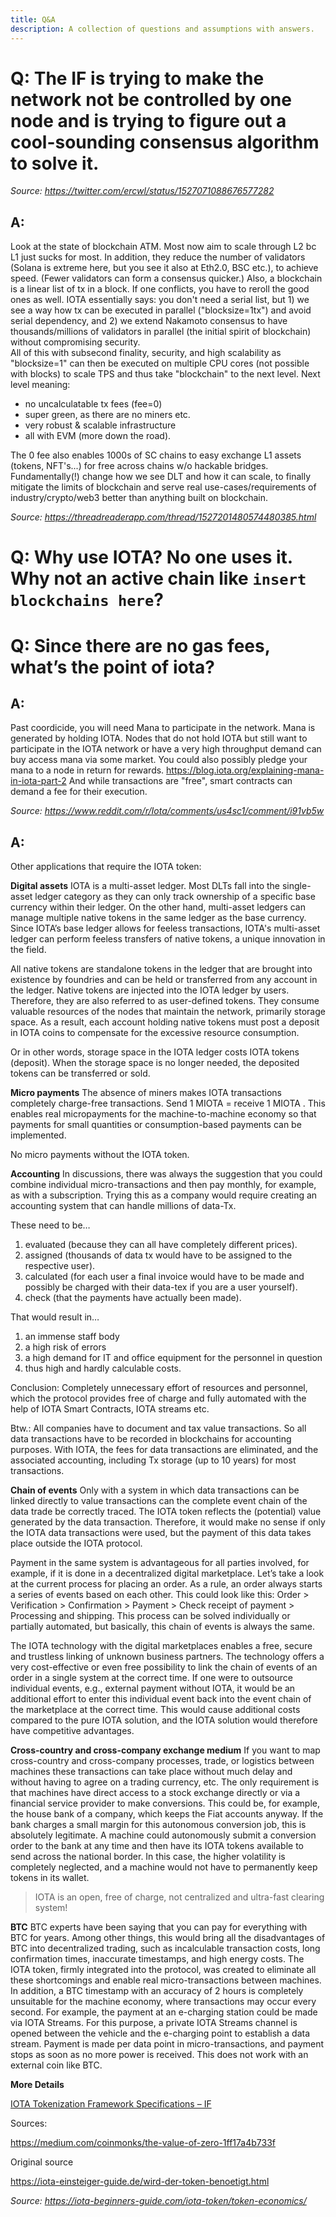 ```yaml
---
title: Q&A
description: A collection of questions and assumptions with answers.
---
```


# Q: The IF is trying to make the network not be controlled by one node and is trying to figure out a cool-sounding consensus algorithm to solve it.
_Source: https://twitter.com/ercwl/status/1527071088676577282_

## A:
Look at the state of blockchain ATM. Most now aim to scale through L2 bc L1 just sucks for most. In addition, they reduce the number of validators (Solana is extreme here, but you see it also at Eth2.0, BSC etc.), to achieve speed. (Fewer validators can form a consensus quicker.)
Also, a blockchain is a linear list of tx in a block. If one conflicts, you have to reroll the good ones as well. IOTA essentially says: you don't need a serial list, but 1) we see a way how tx can be executed in parallel ("blocksize=1tx") and avoid serial dependency, and 2) we extend Nakamoto consensus to have thousands/millions of validators in parallel (the initial spirit of blockchain) without compromising security.  
All of this with subsecond finality, security, and high scalability as "blocksize=1" can then be executed on multiple CPU cores (not possible with blocks) to scale TPS and thus take "blockchain" to the next level.
Next level meaning:
- no uncalculatable tx fees (fee=0)
- super green, as there are no miners etc.
- very robust & scalable infrastructure
- all with EVM (more down the road).

The 0 fee also enables 1000s of SC chains to easy exchange L1 assets (tokens, NFT's...) for free across chains w/o hackable bridges. 
Fundamentally(!) change how we see DLT and how it can scale, to finally mitigate the limits of blockchain and serve real use-cases/requirements of industry/crypto/web3 better than anything built on blockchain.

_Source: https://threadreaderapp.com/thread/1527201480574480385.html_

# Q: Why use IOTA? No one uses it. Why not an active chain like `insert blockchains here`?

# Q: Since there are no gas fees, what’s the point of iota?
## A:
Past coordicide, you will need Mana to participate in the network. Mana is generated by holding IOTA. Nodes that do not hold IOTA but still want to participate in the IOTA network or have a very high throughput demand can buy access mana via some market. You could also possibly pledge your mana to a node in return for rewards.
https://blog.iota.org/explaining-mana-in-iota-part-2
And while transactions are "free", smart contracts can demand a fee for their execution.

_Source: https://www.reddit.com/r/Iota/comments/us4sc1/comment/i91vb5w_

## A:

Other applications that require the IOTA token:

**Digital assets**
IOTA is a multi-asset ledger. Most DLTs fall into the single-asset ledger category as they can only track ownership of a specific base currency within their ledger. On the other hand, multi-asset ledgers can manage multiple native tokens in the same ledger as the base currency. Since IOTA’s base ledger allows for feeless transactions, IOTA's multi-asset ledger can perform feeless transfers of native tokens, a unique innovation in the field.

All native tokens are standalone tokens in the ledger that are brought into existence by foundries and can be held or transferred from any account in the ledger. Native tokens are injected into the IOTA ledger by users. Therefore, they are also referred to as user-defined tokens. They consume valuable resources of the nodes that maintain the network, primarily storage space. As a result, each account holding native tokens must post a deposit in IOTA coins to compensate for the excessive resource consumption.

Or in other words, storage space in the IOTA ledger costs IOTA tokens (deposit). When the storage space is no longer needed, the deposited tokens can be transferred or sold.

**Micro payments**
The absence of miners makes IOTA transactions completely charge-free transactions. Send 1 MIOTA = receive 1 MIOTA . This enables real micropayments for the machine-to-machine economy so that payments for small quantities or consumption-based payments can be implemented.

No micro payments without the IOTA token.

**Accounting**
In discussions, there was always the suggestion that you could combine individual micro-transactions and then pay monthly, for example, as with a subscription. Trying this as a company would require creating an accounting system that can handle millions of data-Tx.

These need to be…

1. evaluated (because they can all have completely different prices).
2. assigned (thousands of data tx would have to be assigned to the respective user).
3. calculated (for each user a final invoice would have to be made and possibly be charged with their data-tex if you are a user yourself).
4. check (that the payments have actually been made).

That would result in…

1. an immense staff body
2. a high risk of errors
3. a high demand for IT and office equipment for the personnel in question
4. thus high and hardly calculable costs.

Conclusion: Completely unnecessary effort of resources and personnel, which the protocol provides free of charge and fully automated with the help of IOTA Smart Contracts, IOTA streams etc.

Btw.: All companies have to document and tax value transactions. So all data transactions have to be recorded in blockchains for accounting purposes. With IOTA, the fees for data transactions are eliminated, and the associated accounting, including Tx storage (up to 10 years) for most transactions.

**Chain of events**
Only with a system in which data transactions can be linked directly to value transactions can the complete event chain of the data trade be correctly traced. The IOTA token reflects the (potential) value generated by the data transaction. Therefore, it would make no sense if only the IOTA data transactions were used, but the payment of this data takes place outside the IOTA protocol.

Payment in the same system is advantageous for all parties involved, for example, if it is done in a decentralized digital marketplace. Let’s take a look at the current process for placing an order. As a rule, an order always starts a series of events based on each other. This could look like this: Order > Verification > Confirmation > Payment > Check receipt of payment > Processing and shipping. This process can be solved individually or partially automated, but basically, this chain of events is always the same.

The IOTA technology with the digital marketplaces enables a free, secure and trustless linking of unknown business partners. The technology offers a very cost-effective or even free possibility to link the chain of events of an order in a single system at the correct time. If one were to outsource individual events, e.g., external payment without IOTA, it would be an additional effort to enter this individual event back into the event chain of the marketplace at the correct time. This would cause additional costs compared to the pure IOTA solution, and the IOTA solution would therefore have competitive advantages.

**Cross-country and cross-company exchange medium**
If you want to map cross-country and cross-company processes, trade, or logistics between machines these transactions can take place without much delay and without having to agree on a trading currency, etc. The only requirement is that machines have direct access to a stock exchange directly or via a financial service provider to make conversions. This could be, for example, the house bank of a company, which keeps the Fiat accounts anyway. If the bank charges a small margin for this autonomous conversion job, this is absolutely legitimate. A machine could autonomously submit a conversion order to the bank at any time and then have its IOTA tokens available to send across the national border. In this case, the higher volatility is completely neglected, and a machine would not have to permanently keep tokens in its wallet.

> IOTA is an open, free of charge, not centralized and ultra-fast clearing system!

**BTC**
BTC experts have been saying that you can pay for everything with BTC for years. Among other things, this would bring all the disadvantages of BTC into decentralized trading, such as incalculable transaction costs, long confirmation times, inaccurate timestamps, and high energy costs. The IOTA token, firmly integrated into the protocol, was created to eliminate all these shortcomings and enable real micro-transactions between machines. In addition, a BTC timestamp with an accuracy of 2 hours is completely unsuitable for the machine economy, where transactions may occur every second. For example, the payment at an e-charging station could be made via IOTA Streams. For this purpose, a private IOTA Streams channel is opened between the vehicle and the e-charging point to establish a data stream. Payment is made per data point in micro-transactions, and payment stops as soon as no more power is received. This does not work with an external coin like BTC.

**More Details**

[IOTA Tokenization Framework Specifications – IF](https://blog.iota.org/iota-tokenization-framework-specifications/)

Sources:

https://medium.com/coinmonks/the-value-of-zero-1ff17a4b733f

Original source

https://iota-einsteiger-guide.de/wird-der-token-benoetigt.html

_Source: https://iota-beginners-guide.com/iota-token/token-economics/_
